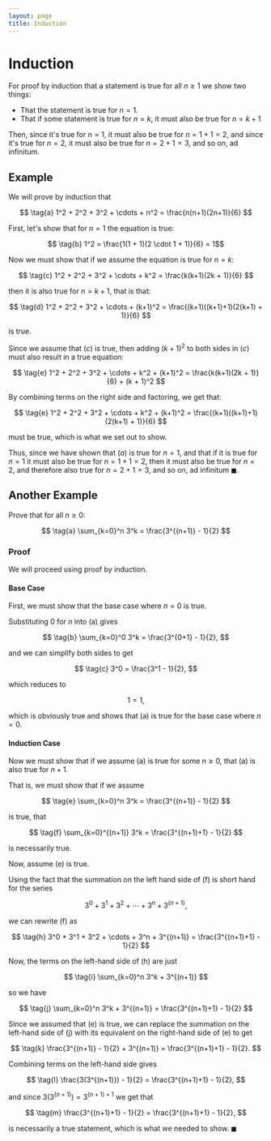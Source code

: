 ```yaml
---
layout: page
title: Induction
---
```

# Induction

For proof by induction that a statement is true for all $n \geq 1$  we show two things:



* That the statement is true for $n = 1$.
* That if some statement is true for $n = k$, it must also be true for $n = k + 1$

Then, since it's true for $n = 1$, it must also be true for $n = 1 + 1 = 2$, and since it's true for $n = 2$, it must also be true for $n = 2 + 1 = 3$, and so on, ad infinitum.

## Example

We will prove by induction that

$$ \tag{a} 1^2 + 2^2 + 3^2 + \cdots + n^2 = \frac{n(n+1)(2n+1)}{6} $$


First, let's show that for $n = 1$ the equation is true:

$$ \tag{b} 1^2 = \frac{1(1 + 1)(2 \cdot 1 + 1)}{6}  = 1$$

Now we must show that if we assume the equation is true for $n = k$:

$$ \tag{c} 1^2 + 2^2 + 3^2 + \cdots + k^2 = \frac{k(k+1)(2k + 1)}{6} $$

then it is also true for $n = k + 1$, that is that:

$$ \tag{d} 1^2 + 2^2 + 3^2 + \cdots + (k+1)^2 = \frac{(k+1)((k+1)+1)(2(k+1) + 1)}{6} $$

is true.

Since we assume that $(c)$ is true, then adding $(k + 1)^2$ to both sides in $(c)$ must also result in a true equation:

$$ \tag{e} 1^2 + 2^2 + 3^2 + \cdots + k^2 + (k+1)^2 = \frac{k(k+1)(2k + 1)}{6} + (k + 1)^2 $$

By combining terms on the right side and factoring, we get that:

$$ \tag{e} 1^2 + 2^2 + 3^2 + \cdots + k^2 + (k+1)^2 = \frac{(k+1)((k+1)+1)(2(k+1) + 1)}{6} $$

must be true, which is what we set out to show.

Thus, since we have shown that $(a)$ is true for $n = 1$,
and that if it is true for $n = 1$ it must also be true for $n = 1 + 1 = 2$, then it must also be true for
$n = 2$, and therefore also true for $n = 2 + 1 = 3$, and so on, ad infinitum $\blacksquare$.

## Another Example

Prove that for all $n \geq 0$:

$$ \tag{a} \sum_{k=0}^n 3^k = \frac{3^{(n+1)} - 1}{2} $$

### Proof

We will proceed using proof by induction.

#### Base Case

First, we must show that the base case where $n = 0$ is true.

Substituting $0$ for $n$ into (a) gives

$$ \tag{b} \sum_{k=0}^0 3^k = \frac{3^{0+1} - 1}{2}, $$

and we can simplify both sides to get

$$ \tag{c} 3^0 = \frac{3^1 - 1}{2}, $$

which reduces to

$$ \tag{d} 1 = 1, $$

which is obviously true and shows that (a) is true for the base case where $n = 0$.

#### Induction Case

Now we must show that if we assume (a) is true for some $n \geq 0$, that (a) is also true for $n + 1$.

That is, we must show that if we assume

$$ \tag{e} \sum_{k=0}^n 3^k = \frac{3^{(n+1)} - 1}{2} $$

is true, that

$$ \tag{f} \sum_{k=0}^{(n+1)} 3^k = \frac{3^{(n+1)+1} - 1}{2} $$

is necessarily true.

Now, assume (e) is true.

Using the fact that the summation on the left hand side of (f) is short hand for the series

$$ \tag{g} 3^0 + 3^1 + 3^2 + \cdots + 3^n + 3^{(n+1)}, $$

we can rewrite (f) as

$$ \tag{h} 3^0 + 3^1 + 3^2 + \cdots + 3^n + 3^{(n+1)} = \frac{3^{(n+1)+1} - 1}{2} $$

Now, the terms on the left-hand side of (h) are just

$$ \tag{i} \sum_{k=0}^n 3^k + 3^{(n+1)} $$

so we have 

$$ \tag{j} \sum_{k=0}^n 3^k + 3^{(n+1)} = \frac{3^{(n+1)+1} - 1}{2} $$

Since we assumed that (e) is true, we can replace the summation on the left-hand side of (j) with its equivalent on the right-hand side of (e) to get

$$ \tag{k} \frac{3^{(n+1)} - 1}{2} + 3^{(n+1)} = \frac{3^{(n+1)+1} - 1}{2}. $$
 
Combining terms on the left-hand side gives

$$ \tag{l} \frac{3(3^{(n+1)}) - 1}{2} = \frac{3^{(n+1)+1} - 1}{2}, $$

and since $3(3^{(n+1)}) = 3^{(n+1)+1}$ we get that

$$ \tag{m} \frac{3^{(n+1)+1} - 1}{2} = \frac{3^{(n+1)+1} - 1}{2}, $$

is necessarily a true statement, which is what we needed to show. $\blacksquare$
